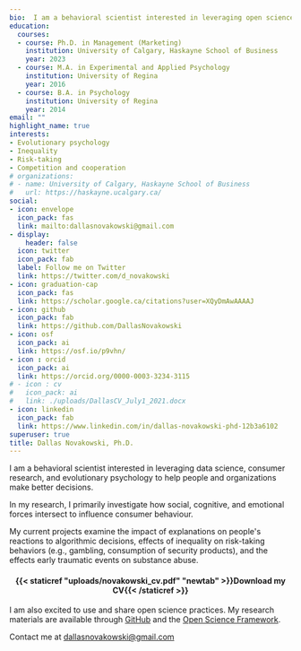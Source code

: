 ```yaml
---
bio:  I am a behavioral scientist interested in leveraging open science, consumer research, and evolutionary psychology to help people and organizations make better decisions.
education:
  courses:
  - course: Ph.D. in Management (Marketing)
    institution: University of Calgary, Haskayne School of Business
    year: 2023
  - course: M.A. in Experimental and Applied Psychology
    institution: University of Regina
    year: 2016
  - course: B.A. in Psychology
    institution: University of Regina
    year: 2014
email: ""
highlight_name: true
interests:
- Evolutionary psychology
- Inequality
- Risk-taking
- Competition and cooperation
# organizations:
# - name: University of Calgary, Haskayne School of Business
#   url: https://haskayne.ucalgary.ca/
social:
- icon: envelope
  icon_pack: fas
  link: mailto:dallasnovakowski@gmail.com
- display:
    header: false
  icon: twitter
  icon_pack: fab
  label: Follow me on Twitter
  link: https://twitter.com/d_novakowski
- icon: graduation-cap
  icon_pack: fas
  link: https://scholar.google.ca/citations?user=XQyDmAwAAAAJ
- icon: github
  icon_pack: fab
  link: https://github.com/DallasNovakowski
- icon: osf
  icon_pack: ai
  link: https://osf.io/p9vhn/
- icon : orcid
  icon_pack: ai
  link: https://orcid.org/0000-0003-3234-3115 
# - icon : cv
#   icon_pack: ai
#   link: ./uploads/DallasCV_July1_2021.docx
- icon: linkedin
  icon_pack: fab
  link: https://www.linkedin.com/in/dallas-novakowski-phd-12b3a6102
superuser: true
title: Dallas Novakowski, Ph.D.
---
```


I am a behavioral scientist interested in leveraging data science, consumer research, and evolutionary psychology to help people and organizations make better decisions. 

In my research, I primarily investigate how social, cognitive, and emotional forces intersect to influence consumer behaviour. 

My current projects examine the impact of explanations on people's reactions to algorithmic decisions, effects of inequality on risk-taking behaviors (e.g., gambling, consumption of security products), and the effects early traumatic events on substance abuse.

<center> 

#### <i class="fa fa-download" aria-hidden="true" style="color:#035AA6"></i> {{< staticref "uploads/novakowski_cv.pdf" "newtab" >}}Download my CV{{< /staticref >}}
</center> 

I am also excited to use and share open science practices. My research materials are available through [GitHub](https://github.com/DallasNovakowski) and the [Open Science Framework](https://osf.io/p9vhn/).


Contact me at dallasnovakowski@gmail.com



